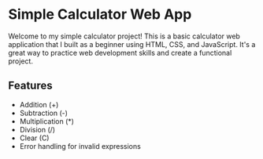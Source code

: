 # Simple Calculator Web App

Welcome to my simple calculator project! This is a basic calculator web application that I built as a beginner using HTML, CSS, and JavaScript. It's a great way to practice web development skills and create a functional project.

## Features

- Addition (+)
- Subtraction (-)
- Multiplication (*)
- Division (/)
- Clear (C)
- Error handling for invalid expressions
